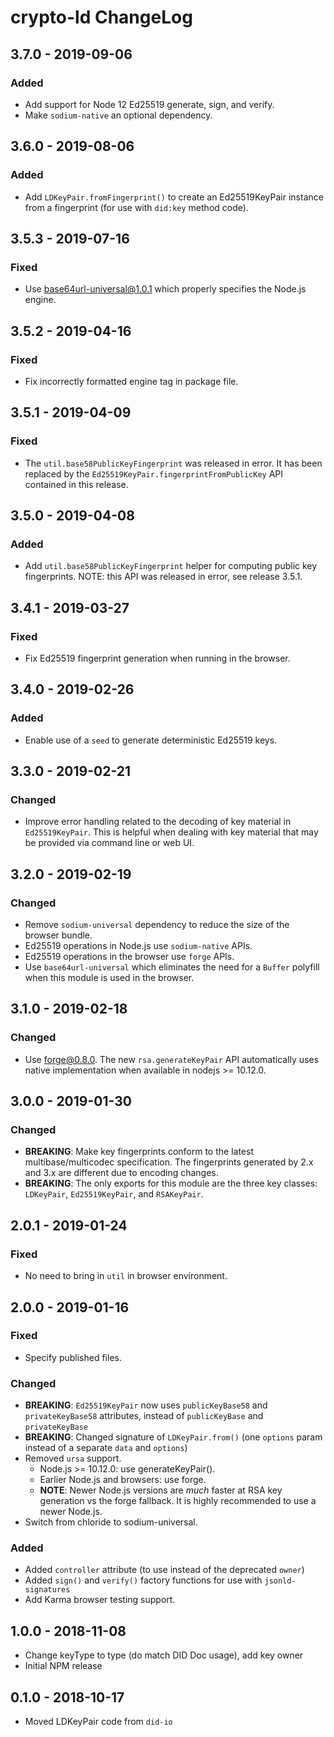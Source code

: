 # crypto-ld ChangeLog

## 3.7.0 - 2019-09-06

### Added
- Add support for Node 12 Ed25519 generate, sign, and verify.
- Make `sodium-native` an optional dependency.

## 3.6.0 - 2019-08-06

### Added
- Add `LDKeyPair.fromFingerprint()` to create an Ed25519KeyPair instance
  from a fingerprint (for use with `did:key` method code).

## 3.5.3 - 2019-07-16

### Fixed
- Use base64url-universal@1.0.1 which properly specifies the Node.js engine.

## 3.5.2 - 2019-04-16

### Fixed
- Fix incorrectly formatted engine tag in package file.

## 3.5.1 - 2019-04-09

### Fixed
- The `util.base58PublicKeyFingerprint` was released in error. It has been
  replaced by the `Ed25519KeyPair.fingerprintFromPublicKey` API contained
  in this release.

## 3.5.0 - 2019-04-08

### Added
- Add `util.base58PublicKeyFingerprint` helper for computing public key
  fingerprints. NOTE: this API was released in error, see release 3.5.1.

## 3.4.1 - 2019-03-27

### Fixed
- Fix Ed25519 fingerprint generation when running in the browser.

## 3.4.0 - 2019-02-26

### Added
- Enable use of a `seed` to generate deterministic Ed25519 keys.

## 3.3.0 - 2019-02-21

### Changed
- Improve error handling related to the decoding of key material in
  `Ed25519KeyPair`. This is helpful when dealing with key material that may
  be provided via command line or web UI.

## 3.2.0 - 2019-02-19

### Changed
- Remove `sodium-universal` dependency to reduce the size of the browser bundle.
- Ed25519 operations in Node.js use `sodium-native` APIs.
- Ed25519 operations in the browser use `forge` APIs.
- Use `base64url-universal` which eliminates the need for a `Buffer` polyfill
  when this module is used in the browser.

## 3.1.0 - 2019-02-18

### Changed
- Use forge@0.8.0. The new `rsa.generateKeyPair` API automatically uses
  native implementation when available in nodejs >= 10.12.0.

## 3.0.0 - 2019-01-30

### Changed
- **BREAKING**: Make key fingerprints conform to the latest multibase/multicodec
  specification. The fingerprints generated by 2.x and 3.x are different due
  to encoding changes.
- **BREAKING**: The only exports for this module are the three key classes:
  `LDKeyPair`, `Ed25519KeyPair`, and `RSAKeyPair`.

## 2.0.1 - 2019-01-24

### Fixed
- No need to bring in `util` in browser environment.

## 2.0.0 - 2019-01-16

### Fixed
- Specify published files.

### Changed
- **BREAKING**: `Ed25519KeyPair` now uses `publicKeyBase58` and
  `privateKeyBase58` attributes, instead of `publicKeyBase` and
  `privateKeyBase`
- **BREAKING**: Changed signature of `LDKeyPair.from()` (one `options` param
  instead of a separate `data` and `options`)
- Removed `ursa` support.
  - Node.js >= 10.12.0: use generateKeyPair().
  - Earlier Node.js and browsers: use forge.
  - **NOTE**: Newer Node.js versions are *much* faster at RSA key generation vs
    the forge fallback. It is highly recommended to use a newer Node.js.
- Switch from chloride to sodium-universal.

### Added
- Added `controller` attribute (to use instead of the deprecated `owner`)
- Added `sign()` and `verify()` factory functions for use with
  `jsonld-signatures`
- Add Karma browser testing support.

## 1.0.0 - 2018-11-08

- Change keyType to type (do match DID Doc usage), add key owner
- Initial NPM release

## 0.1.0 - 2018-10-17

- Moved LDKeyPair code from `did-io`

